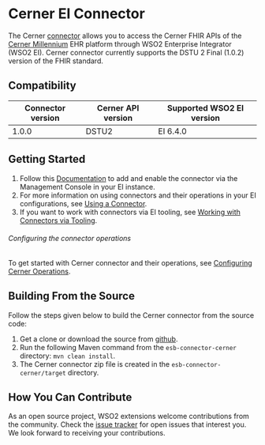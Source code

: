 # Cerner EI Connector

The Cerner [connector](https://docs.wso2.com/display/EI640/Working+with+Connectors) allows you to access the Cerner FHIR APIs of the [Cerner Millennium](https://fhir.cerner.com/millennium/dstu2/) EHR platform through WSO2 Enterprise Integrator (WSO2 EI). Cerner connector currently supports the DSTU 2 Final (1.0.2) version of the FHIR standard.

## Compatibility
|      Connector version         | Cerner API version    |Supported WSO2 EI version|
| ------------- | -----------|-------|
| 1.0.0    |   DSTU2    | EI 6.4.0 |

## Getting Started

1. Follow this [Documentation](https://docs.wso2.com/display/EI640/Working+with+Connectors+via+the+Management+Console) to add and enable the connector via the Management Console in your EI instance.
2. For more information on using connectors and their operations in your EI configurations, see [Using a Connector](https://docs.wso2.com/display/EI640/Using+a+Connector).
3. If you want to work with connectors via EI tooling, see [Working with Connectors via Tooling](https://docs.wso2.com/display/EI640/Working+with+Connectors+via+Tooling).

###### Configuring the connector operations
To get started with Cerner connector and their operations, see [Configuring Cerner Operations](docs/config.md).

## Building From the Source
Follow the steps given below to build the Cerner connector from the source code:
1. Get a clone or download the source from [github](https://github.com/wso2-extensions/esb-connector-cerner).
2. Run the following Maven command from the `esb-connector-cerner` directory: `mvn clean install`.
3. The Cerner connector zip file is created in the `esb-connector-cerner/target` directory.

## How You Can Contribute
As an open source project, WSO2 extensions welcome contributions from the community.
Check the [issue tracker](https://github.com/wso2-extensions/esb-connector-cerner/issues) for open issues that interest you. We look forward to receiving your contributions.